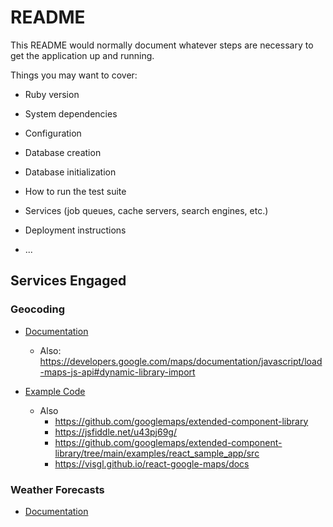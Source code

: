 # README

This README would normally document whatever steps are necessary to get the
application up and running.

Things you may want to cover:

* Ruby version

* System dependencies

* Configuration

* Database creation

* Database initialization

* How to run the test suite

* Services (job queues, cache servers, search engines, etc.)

* Deployment instructions

* ...

## Services Engaged

### Geocoding

- [Documentation](https://developers.google.com/maps/documentation/places/web-service/autocomplete)
  - Also: https://developers.google.com/maps/documentation/javascript/load-maps-js-api#dynamic-library-import

- [Example Code](https://github.com/googlemaps/js-samples/blob/d0181aedb93364227da417c9d2765784d9333646/dist/samples/place-autocomplete-element/app/index.ts)
  - Also
    - https://github.com/googlemaps/extended-component-library
    - https://jsfiddle.net/u43pj69g/
    - https://github.com/googlemaps/extended-component-library/tree/main/examples/react_sample_app/src
    - https://visgl.github.io/react-google-maps/docs

### Weather Forecasts

- [Documentation](https://www.weather.gov/documentation/services-web-api)

